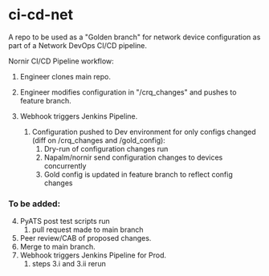 # ci-cd-net

A repo to be used as a "Golden branch" for network device configuration as part of
a Network DevOps CI/CD pipeline.

Nornir CI/CD Pipeline workflow:

1. Engineer clones main repo.

2. Engineer modifies configuration in "/crq_changes" and pushes to feature branch.

3. Webhook triggers Jenkins Pipeline.
   1. Configuration pushed to Dev environment for only configs changed (diff on /crq_changes and /gold_config):
      1. Dry-run of configuration changes run
      2. Napalm/nornir send configuration changes to devices concurrently
      3. Gold config is updated in feature branch to reflect config changes

### To be added:
4. PyATS post test scripts run 
   1. pull request made to main branch
5. Peer review/CAB of proposed changes.
6. Merge to main branch.
7. Webhook triggers Jenkins Pipeline for Prod.
   1. steps 3.i and 3.ii rerun